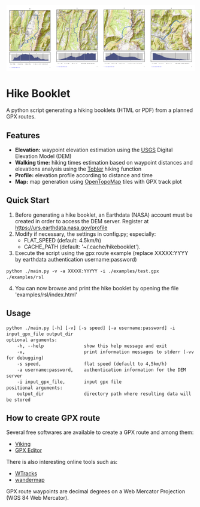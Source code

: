 ![](examples/book-sample.png)

# Hike Booklet
A python script generating a hiking booklets (HTML or PDF) from a planned GPX routes.

## Features
* **Elevation:** waypoint elevation estimation using the [USGS](https://www.usgs.gov/faqs/what-types-elevation-datasets-are-available-what-formats-do-they-come-and-where-can-i-download?qt-news_science_products=0#qt-news_science_products) Digital Elevation Model (DEM)
* **Walking time:**  hiking times estimation based on waypoint distances and elevations analysis using the [Tobler](https://en.wikipedia.org/wiki/Tobler%27s_hiking_function) hiking function
* **Profile:** elevation profile according to distance and time
* **Map:** map generation using [OpenTopoMap](https://opentopomap.org) tiles with GPX track plot

## Quick Start
1. Before generating a hike booklet, an Earthdata (NASA) account must be created in order to access the DEM server. Register at https://urs.earthdata.nasa.gov/profile
2.  Modify if necessary, the settings in config.py; especially:
    * FLAT_SPEED (default: 4.5km/h)
    * CACHE_PATH (default:  '~/.cache/hikebooklet').
3. Execute the script using the gpx route example (replace XXXXX:YYYY by earthdata authentication username:password)
```
python ./main.py -v -a XXXXX:YYYYY -i ./examples/test.gpx ./examples/rsl
```
4.  You can now browse and print the hike booklet by opening the file 'examples/rsl/index.html'

## Usage
```
python ./main.py [-h] [-v] [-s speed] [-a username:password] -i input_gpx_file output_dir
optional arguments:
    -h, --help               show this help message and exit
    -v,                      print information messages to stderr (-vv for debugging)
    -s speed,                flat speed (default to 4,5km/h)
    -a username:password,    authentication information for the DEM server
    -i input_gpx_file,       input gpx file
positional arguments:
    output_dir               directory path where resulting data will be stored
```

## How to create GPX route
Several free softwares are available to create a GPX route and among them:
- [Viking](https://sourceforge.net/projects/viking/)
- [GPX Editor](https://sourceforge.net/projects/gpxeditor/)

There is also interesting online tools such as:
* [WTracks](https://opoto.github.io/wtracks/)
* [wandermap](http://www.wandermap.net/)

GPX route waypoints are decimal degrees on a Web Mercator Projection (WGS 84 Web Mercator).